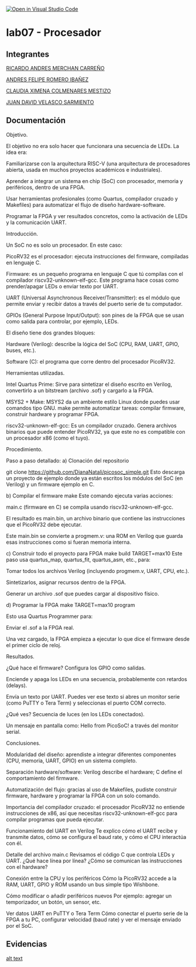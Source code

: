 [![Open in Visual Studio Code](https://classroom.github.com/assets/open-in-vscode-2e0aaae1b6195c2367325f4f02e2d04e9abb55f0b24a779b69b11b9e10269abc.svg)](https://classroom.github.com/online_ide?assignment_repo_id=19670492&assignment_repo_type=AssignmentRepo)
# lab07 - Procesador

## Integrantes
[RICARDO ANDRES MERCHAN CARREÑO](https://github.com/Andresm9871)

[ANDRES FELIPE ROMERO IBAÑEZ](https://github.com/AndresitoTuRey)

[CLAUDIA XIMENA COLMENARES MESTIZO](https://github.com/CXCM123)

[JUAN DAVID VELASCO SARMIENTO](https://github.com/juanDvelasco1013)

## Documentación

Objetivo.

El objetivo no era solo hacer que funcionara una secuencia de LEDs. La idea era:

Familiarizarse con la arquitectura RISC-V (una arquitectura de procesadores abierta, usada en muchos proyectos académicos e industriales).

Aprender a integrar un sistema en chip (SoC) con procesador, memoria y periféricos, dentro de una FPGA.

Usar herramientas profesionales (como Quartus, compilador cruzado y Makefiles) para automatizar el flujo de diseño hardware-software.

Programar la FPGA y ver resultados concretos, como la activación de LEDs y la comunicación UART.

Introducción.

Un SoC no es solo un procesador. En este caso:

PicoRV32 es el procesador: ejecuta instrucciones del firmware, compiladas en lenguaje C.

Firmware: es un pequeño programa en lenguaje C que tú compilas con el compilador riscv32-unknown-elf-gcc. Este programa hace cosas como prender/apagar LEDs o enviar texto por UART.

UART (Universal Asynchronous Receiver/Transmitter): es el módulo que permite enviar y recibir datos a través del puerto serie de tu computador.

GPIOs (General Purpose Input/Output): son pines de la FPGA que se usan como salida para controlar, por ejemplo, LEDs.

El diseño tiene dos grandes bloques:

Hardware (Verilog): describe la lógica del SoC (CPU, RAM, UART, GPIO, buses, etc.).

Software (C): el programa que corre dentro del procesador PicoRV32.

Herramientas utilizadas.

Intel Quartus Prime: Sirve para sintetizar el diseño escrito en Verilog, convertirlo a un bitstream (archivo .sof) y cargarlo a la FPGA.

MSYS2 + Make: MSYS2 da un ambiente estilo Linux donde puedes usar comandos tipo GNU. make permite automatizar tareas: compilar firmware, construir hardware y programar FPGA.

riscv32-unknown-elf-gcc: Es un compilador cruzado. Genera archivos binarios que puede entender PicoRV32, ya que este no es compatible con un procesador x86 (como el tuyo).

Procedimiento.

Paso a paso detallado:
a) Clonación del repositorio

git clone https://github.com/DianaNatali/picosoc_simple.git
Esto descarga un proyecto de ejemplo donde ya están escritos los módulos del SoC (en Verilog) y un firmware ejemplo en C.

b) Compilar el firmware
     make
Este comando ejecuta varias acciones:

main.c (firmware en C) se compila usando riscv32-unknown-elf-gcc.

El resultado es main.bin, un archivo binario que contiene las instrucciones que el PicoRV32 debe ejecutar.

Este main.bin se convierte a progmem.v: una ROM en Verilog que guarda esas instrucciones como si fueran memoria interna.

c) Construir todo el proyecto para FPGA
make build TARGET=max10
Este paso usa quartus_map, quartus_fit, quartus_asm, etc., para:

Tomar todos los archivos Verilog (incluyendo progmem.v, UART, CPU, etc.).

Sintetizarlos, asignar recursos dentro de la FPGA.

Generar un archivo .sof que puedes cargar al dispositivo físico.

d) Programar la FPGA
make TARGET=max10 program

Esto usa Quartus Programmer para:

Enviar el .sof a la FPGA real.

Una vez cargado, la FPGA empieza a ejecutar lo que dice el firmware desde el primer ciclo de reloj.

Resultados.

¿Qué hace el firmware?
Configura los GPIO como salidas.

Enciende y apaga los LEDs en una secuencia, probablemente con retardos (delays).

Envía un texto por UART. Puedes ver ese texto si abres un monitor serie (como PuTTY o Tera Term) y seleccionas el puerto COM correcto.

¿Qué ves?
Secuencia de luces (en los LEDs conectados).

Un mensaje en pantalla como: Hello from PicoSoC! a través del monitor serial.

Conclusiones.

Modularidad del diseño: aprendiste a integrar diferentes componentes (CPU, memoria, UART, GPIO) en un sistema completo.

Separación hardware/software: Verilog describe el hardware; C define el comportamiento del firmware.

Automatización del flujo: gracias al uso de Makefiles, pudiste construir firmware, hardware y programar la FPGA con un solo comando.

Importancia del compilador cruzado: el procesador PicoRV32 no entiende instrucciones de x86, así que necesitas riscv32-unknown-elf-gcc para compilar programas que pueda ejecutar.


Funcionamiento del UART en Verilog
Te explico cómo el UART recibe y transmite datos, cómo se configura el baud rate, y cómo el CPU interactúa con él.

Detalle del archivo main.c 
Revisamos el código C que controla LEDs y UART. ¿Qué hace línea por línea? ¿Cómo se comunican las instrucciones con el hardware?

Conexión entre la CPU y los periféricos
Cómo la PicoRV32 accede a la RAM, UART, GPIO y ROM usando un bus simple tipo Wishbone.

Cómo modificar o añadir periféricos nuevos
Por ejemplo: agregar un temporizador, un botón, un sensor, etc.

Ver datos UART en PuTTY o Tera Term
Cómo conectar el puerto serie de la FPGA a tu PC, configurar velocidad (baud rate) y ver el mensaje enviado por el SoC.

## Evidencias



[alt text][imagen-1.png]



[imagen-1.png]: image-1.png